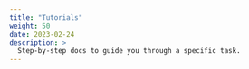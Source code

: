 ```yaml
---
title: "Tutorials"
weight: 50
date: 2023-02-24
description: >
  Step-by-step docs to guide you through a specific task.
---
```

